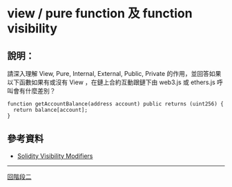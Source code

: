 # view / pure function 及 function visibility

## 說明：
請深入理解 View, Pure, Internal, External, Public, Private 的作用，並回答如果以下函數如果有或沒有 View ，在鏈上合約互動跟鏈下由 web3.js 或 ethers.js 呼叫會有什麼差別？

```
function getAccountBalance(address account) public returns (uint256) {
  return balance[account];
}
```



## 參考資料
- [Solidity Visibility Modifiers ](https://blog.oliverjumpertz.dev/solidity-visibility-modifiers)


---
[回階段二](./README.md)
